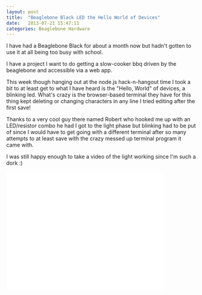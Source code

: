```yaml
---
layout: post
title:  "Beaglebone Black LED the Hello World of Devices"
date:   2013-07-21 15:47:11
categories: Beaglebone Hardware
---
```


I have had a Beaglebone Black for about a month now but hadn't gotten to use it at all being too busy with school.

I have a project I want to do getting a slow-cooker bbq driven by the beaglebone and accessible via a web app.

This week though hanging out at the node.js hack-n-hangout time I took a bit to at least get to what I have heard is the "Hello, World" of devices, a blinking led. What's crazy is the browser-based terminal they have for this thing kept deleting or changing characters in any line I tried editing after the first save!

Thanks to a very cool guy there named Robert who hooked me up with an LED/resistor combo he had I got to the light phase but blinking had to be put of since I would have to get going with a different terminal after so many attempts to at least save with the crazy messed up terminal program it came with.

I was still happy enough to take a video of the light working since I'm such a dork :)

<iframe width="420" height="315" src="//www.youtube.com/embed/5gYLK3iTgUc" frameborder="0" allowfullscreen="allowfullscreen"></iframe>


